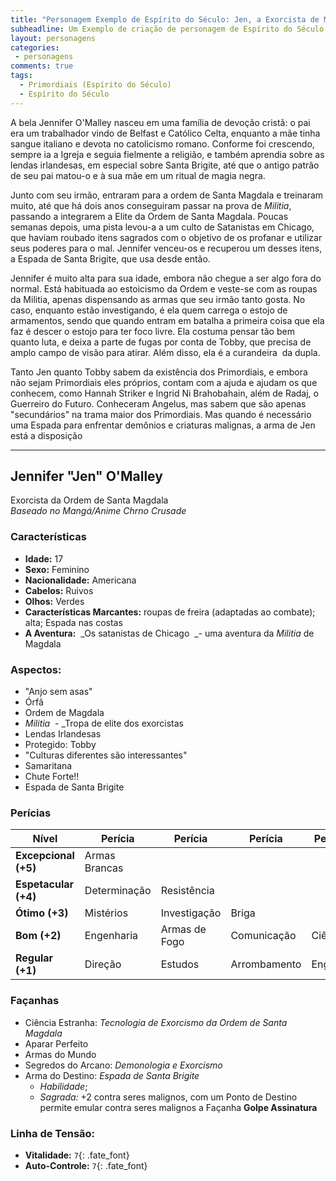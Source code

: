 ```yaml
---
title: "Personagem Exemplo de Espírito do Século: Jen, a Exorcista de Magdala"
subheadline: Um Exemplo de criação de personagem de Espírito do Século, usando meu cenário pessoal Primordiais
layout: personagens
categories:
 - personagens
comments: true
tags:
  - Primordiais (Espírito do Século)
  - Espírito do Século
---
```



A bela Jennifer O'Malley nasceu em uma família de devoção cristã: o pai era um trabalhador vindo de Belfast e Católico Celta, enquanto a mãe tinha sangue italiano e devota no catolicismo romano. Conforme foi crescendo, sempre ia a Igreja e seguia fielmente a religião, e também aprendia sobre as lendas irlandesas, em especial sobre Santa Brigite, até que o antigo patrão de seu pai matou-o e à sua mãe em um ritual de magia negra. 

Junto com seu irmão, entraram para a ordem de Santa Magdala e treinaram muito, até que há dois anos conseguiram passar na prova de _Militia_, passando a integrarem a Elite da Ordem de Santa Magdala. Poucas semanas depois, uma pista levou-a a um culto de Satanistas em Chicago, que haviam roubado itens sagrados com o objetivo de os profanar e utilizar seus poderes para o mal. Jennifer venceu-os e recuperou um desses itens, a Espada de Santa Brigite, que usa desde então.  

Jennifer é muito alta para sua idade, embora não chegue a ser algo fora do normal. Está habituada ao estoicismo da Ordem e veste-se com as roupas da Militia, apenas dispensando as armas que seu irmão tanto gosta. No caso, enquanto estão investigando, é ela quem carrega o estojo de armamentos, sendo que quando entram em batalha a primeira coisa que ela faz é descer o estojo para ter foco livre. Ela costuma pensar tão bem quanto luta, e deixa a parte de fugas por conta de Tobby, que precisa de amplo campo de visão para atirar. Além disso, ela é a curandeira  da dupla.

Tanto Jen quanto Tobby sabem da existência dos Primordiais, e embora não sejam Primordiais eles próprios, contam com a ajuda e ajudam os que conhecem, como Hannah Striker e Ingrid Ni Brahobahain, além de Radaj, o Guerreiro do Futuro. Conheceram Angelus, mas sabem que são apenas "secundários" na trama maior dos Primordiais. Mas quando é necessário uma Espada para enfrentar demônios e criaturas malignas, a arma de Jen está a disposição  

---

## Jennifer "Jen" O'Malley  


Exorcista da Ordem de Santa Magdala  
_Baseado no Mangá/Anime Chrno Crusade_  


### Características

+ **Idade:** 17  
+ **Sexo:** Feminino
+ **Nacionalidade:** Americana
+ **Cabelos:** Ruivos
+ **Olhos:** Verdes  
+ **Características Marcantes:** roupas de freira (adaptadas ao combate); alta; Espada nas costas  
+ **A Aventura:**  _Os satanistas de Chicago  _\- uma aventura da _Militia_ de Magdala  

### Aspectos:

+ "Anjo sem asas"
+ Órfã
+ Ordem de Magdala
+ _Militia_  - _Tropa de elite dos exorcistas 
+ Lendas Irlandesas
+ Protegido: Tobby
+ "Culturas diferentes são interessantes"
+ Samaritana
+ Chute Forte!!
+ Espada de Santa Brigite


### Perícias

| **Nível** | **Perícia** | **Perícia** | **Perícia** | **Perícia** | **Perícia** |
|-|-|-|-|-|-|
| __Excepcional (+5)__ | Armas Brancas | | | | |
| __Espetacular (+4)__ | Determinação | Resistência | | | |
| __Ótimo (+3)__ | Mistérios | Investigação | Briga | | |
| __Bom (+2)__ | Engenharia | Armas de Fogo | Comunicação | Ciência | |
| __Regular (+1)__ | Direção | Estudos | Arrombamento | Enganar | Esportes |

### Façanhas

+ Ciência Estranha: _Tecnologia de Exorcismo da Ordem de Santa Magdala_
+ Aparar Perfeito
+ Armas do Mundo
+ Segredos do Arcano: _Demonologia e Exorcismo_
+ Arma do Destino: _Espada de Santa Brigite_ 
   + _Habilidade_;
   + _Sagrada:_ +2 contra seres malignos, com um Ponto de Destino permite emular contra seres malignos a Façanha **Golpe Assinatura**

### **Linha de Tensão:** 

+  **Vitalidade:** `7`{: .fate_font}
+  **Auto-Controle:** `7`{: .fate_font}



